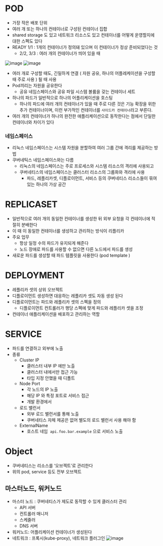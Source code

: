 # POD

- 가장 작은 배포 단위
- 여러 개 또는 하나의 컨테이너로 구성된 컨테이너 집합
- shared storage 도 있고 네트워크 리소스도 있고 컨테이너를 어떻게 운영할지에 대한 스펙도 있다
- READY 1/1 : 1개의 컨테이너가 정의돼 있으며 이 컨테이너가 정상 준비되었다는 것
    - 2/2, 3/3 : 여러 개의 컨테이너가 띄어 있을 때

![image](https://github.com/bong6981/kube-study/assets/73228803/b630bb06-e931-43d0-ad7e-df4c505963df)
![image](https://github.com/bong6981/kube-study/assets/73228803/d063dcae-2111-4f91-8dc9-452030681908)



- 여러 개로 구성할 때도, 긴밀하게 연결 ( 자원 공유, 하나의 어플레케이션을 구성할 때 주로 사용 ) 될 때 사용
- Pod끼리는 자원을 공유한다
    - 공유 네임스페이스와 공유 파일 시스템 볼륨을 갖는 컨테이너 세트
- 하나의 파드가 일반적으로 하나의 어플리케이션을 호스팅
    - 하나의 파드에 여러 개의 컨테이너가 있을 때 주로 다른 것은 기능 확장을 위한 추가 컨테이너이며, 이런 부가적인 컨테이너를 `사이드카 컨테이너`라고 부른다.
- 여러 개의 컨테이너가 하나의 완전한 애플리케이션으로 동작한다는 점에서 단일한 컨테이너와 차이가 있다

### 네임스페이스

- 리눅스 네임스페이스는 시스템 자원을 분할하여 여러 그룹 간에 격리를 제공하는 방법
- 쿠버네틱스 네임스페이스와는 다름
    - 리눅스의 네임스페이스는 주로 프로세스와 시스템 리소스의 격리에 사용되고
    - 쿠버네티스의 네임스페이스는 클러스터 리소스의 그룹화와 격리에 사용
        - 파드, 레플리카셋, 디플로이먼트, 서비스 등의 쿠버네티스 리소스들이 묶여 있는 하나의 가상 공간

# REPLICASET

- 일반적으로 여러 개의 동일한 컨테이너를 생성한 뒤 외부 요청을 각 컨테이너에 적절히 분배한다
- 이 때 이 동일한 컨테이너를 생성하고 관리하는 방식이 리플리카
- 주요 업무
    - 항상 일정 수의 파드가 유지되게 해준다
    - 노드 장애로 파드를 사용할 수 없으면 다른 노드에서 파드를 생성
- 새로운 파드를 생성할 때 파드 템플릿을 사용한다 (pod template )

# DEPLOYMENT

- 레플리카 셋의 상위 오브젝트
- 디플로이먼트 생성하면 대응하는 레플리카 셋도 자동 생성 된다
- 디플로이먼트는 파드와 레플리카 셋의 스펙을 정의
    - 디플로이먼트 컨트롤러가 행당 스펙에 맞게 파드와 레플리카 셋을 조정
- 컨테이너 애플리케이션을 배포하고 관리하는 역할

# SERVICE

- 파드를 연결하고 외부에 노출
- 종류
    - Cluster IP
        - 클러스터  내부 IP 에만 노출
        - 클러스터 내에서만 접근 가능
        - 타입 지정 안했을 때 디폴트
    - Node Port
        - 각 노드의 IP 노출
        - 해당 IP 와 특정 포트로 서비스 접근
        - 개발 환경에서
    - 로드 밸런서
        - 외부 로드 밸런서를 통해 노출
        - 쿠버네티스 자체 제공은 없어 별도의 로드 밸런서 사용 해야 함
    - ExternalName
        - 호스트 네임  `api.foo.bar.example` 으로 서비스 노출

# Object

- 쿠버네티스는 리소스를 ‘오브젝트’로 관리한다
- 위의 pod, service 등도 전부 오브젝트

## 마스터노드, 워커노드

- 마스터 노드 : 쿠버네티스가 제도로 동작할 수 있게 클러스터 관리
    - API 서버
    - 컨트롤러 매니저
    - 스케줄러
    - DNS 서버
- 워커노드: 어플리케이션 컨테이너가 생성된다
- 네트워크 : 프록시(kube-proxy),  네트워크 플러그인
![image](https://github.com/bong6981/kube-study/assets/73228803/036d5da7-fe6b-490c-8cbd-3eaac84d66d0)
